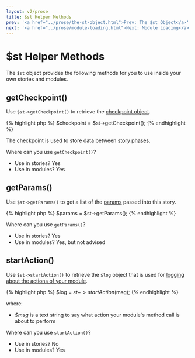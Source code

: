```yaml
---
layout: v2/prose
title: $st Helper Methods
prev: '<a href="../prose/the-st-object.html">Prev: The $st Object</a>'
next: '<a href="../prose/module-loading.html">Next: Module Loading</a>'
---
```


# $st Helper Methods

The `$st` object provides the following methods for you to use inside your own stories and modules.

## getCheckpoint()

Use `$st->getCheckpoint()` to retrieve the [checkpoint object](../stories/the-checkpoint.html).

{% highlight php %}
$checkpoint = $st->getCheckpoint();
{% endhighlight %}

The checkpoint is used to store data between [story phases](../stories/phases.html).

Where can you use `getCheckpoint()`?

* Use in stories? Yes
* Use in modules? Yes

## getParams()

Use `$st->getParams()` to get a list of the [params](../stories/story-params.html) passed into this story.

{% highlight php %}
$params = $st->getParams();
{% endhighlight %}

Where can you use `getParams()`?

* Use in stories? Yes
* Use in modules? Yes, but not advised

## startAction()

Use `$st->startAction()` to retrieve the `$log` object that is used for [logging about the actions of your module](adding-logging.html).

{% highlight php %}
$log = $st->startAction($msg);
{% endhighlight %}

where:

* _$msg_ is a text string to say what action your module's method call is about to perform

Where can you use `startAction()`?

* Use in stories? No
* Use in modules? Yes